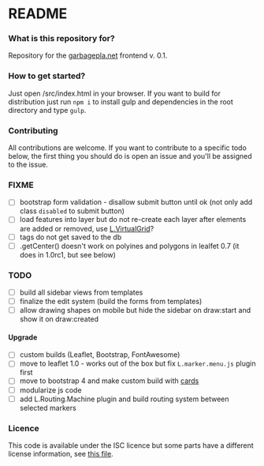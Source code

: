 # README #

### What is this repository for?
Repository for the [garbagepla.net](https://www.garbagepla.net) frontend v. 0.1.

### How to get started?
Just open /src/index.html in your browser. If you want to build for distribution just run `npm i` to install gulp and dependencies in the root directory and type `gulp`.

### Contributing
All contributions are welcome. If you want to contribute to a specific todo below, the first thing you should do is open an issue and you'll be assigned to the issue.

### FIXME
- [ ] bootstrap form validation - disallow submit button until ok (not only add class `disabled` to submit button)
- [ ] load features into layer but do not re-create each layer after elements are added or removed, use [L.VirtualGrid](https://github.com/patrickarlt/leaflet-virtual-grid)?
- [ ] tags do not get saved to the db
- [ ] .getCenter() doesn't work on polyines and polygons in lealfet 0.7 (it does in 1.0rc1, but see below)

### TODO
- [ ] build all sidebar views from templates
- [ ] finalize the edit system (build the forms from templates)
- [ ] allow drawing shapes on mobile but hide the sidebar on draw:start and show it on draw:created

#### Upgrade
- [ ] custom builds (Leaflet, Bootstrap, FontAwesome)
- [ ] move to leaflet 1.0 - works out of the box but fix `L.marker.menu.js` plugin first
- [ ] move to bootstrap 4 and make custom build with [cards](http://v4-alpha.getbootstrap.com/components/card)
- [ ] modularize js code
- [ ] add L.Routing.Machine plugin and build routing system between selected markers

### Licence
This code is available under the ISC licence but some parts have a different license information, see [this file](https://github.com/garbageplanet/web-ui/blob/dev/license.md).